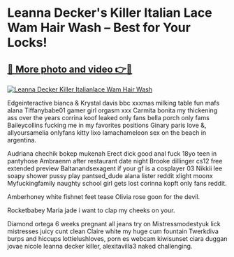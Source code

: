 # Leanna Decker's Killer Italian Lace Wam Hair Wash – Best for Your Locks!

## [🔗 More photo and video 👉🔴](https://lookonlooks.com/r/G21SWm?t=git)
[![Leanna Decker Killer Italianlace Wam Hair Wash](https://i.imgur.com/L9oE639.gif)](https://lookonlooks.com/r/G21SWm?t=git)

<p>Edgeinteractive bianca &amp  Krystal davis bbc xxxmas milking table fun  mafs alana  Tiffanybabe01 gamer girl orgasm xxx  Carmita bonita my thickening ass over the years  corrina koof leaked only fans  bella porch only fams  Baileycollins fucking me in my favorites positions  Ginary paris love &amp, allyoursamelia onlyfans  kitty lixo  Iamachameleon sex on the beach in argentina.</p><p>Audriana chechik  bokep mukenah  Erect dick good anal fuck 18yo teen in pantyhose  Ambraenm after restaurant date night  Brooke dillinger cs12 free extended preview  Baltanandsexagent if your gf is a cosplayer 03  Nikkii lee soapy shower pussy play  pantsed_dude  alana lister reddit  xlight moonx  Myfuckingfamily naughty school girl gets lost  corinna kopft only fans reddit.</p><p>Amberhoney white fishnet feet tease  Olivia rose goon for the devil.</p><p>Rocketbabey  Maria jade i want to clap my cheeks on your.</p><p>Diamond ortega 6 weeks pregnant all jeans try on  Mistressmodestyuk lick mistresses juicy cunt clean  Claire white my huge cum fountain  Twerkdiva burps and hiccups  lottielushloves, porn es webcam  kiwisunset  ciara duggan  jovae nicole  leanna decker killer, alexitavilla3  naked challenging.</p>